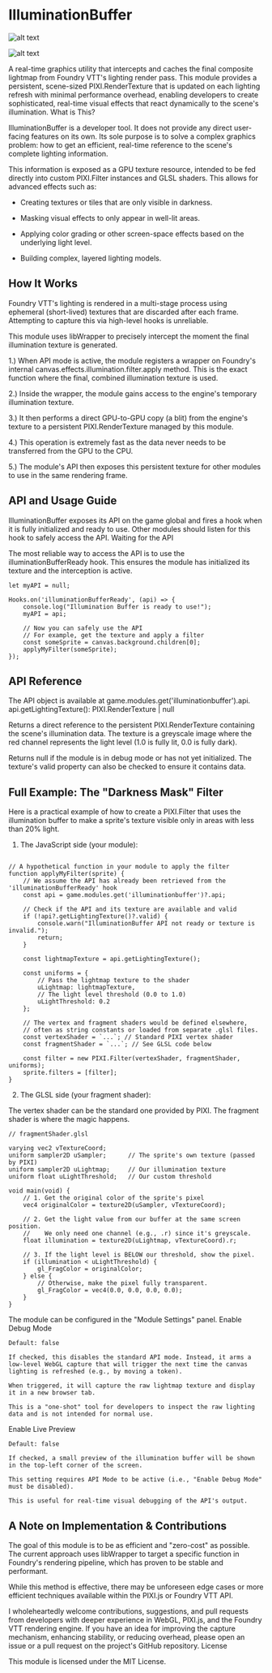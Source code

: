 # IlluminationBuffer

![alt text](https://img.shields.io/badge/Foundry%20VTT-v10%2B-orange.svg)


![alt text](https://img.shields.io/badge/License-MIT-green.svg)

A real-time graphics utility that intercepts and caches the final composite lightmap from Foundry VTT's lighting render pass. This module provides a persistent, scene-sized PIXI.RenderTexture that is updated on each lighting refresh with minimal performance overhead, enabling developers to create sophisticated, real-time visual effects that react dynamically to the scene's illumination.
What is This?

IlluminationBuffer is a developer tool. It does not provide any direct user-facing features on its own. Its sole purpose is to solve a complex graphics problem: how to get an efficient, real-time reference to the scene's complete lighting information.

This information is exposed as a GPU texture resource, intended to be fed directly into custom PIXI.Filter instances and GLSL shaders. This allows for advanced effects such as:

* Creating textures or tiles that are only visible in darkness.

* Masking visual effects to only appear in well-lit areas.

* Applying color grading or other screen-space effects based on the underlying light level.

* Building complex, layered lighting models.


## How It Works

Foundry VTT's lighting is rendered in a multi-stage process using ephemeral (short-lived) textures that are discarded after each frame. Attempting to capture this via high-level hooks is unreliable.

This module uses libWrapper to precisely intercept the moment the final illumination texture is generated.

1.) When API mode is active, the module registers a wrapper on Foundry's internal canvas.effects.illumination.filter.apply method. This is the exact function where the final, combined illumination texture is used.

2.) Inside the wrapper, the module gains access to the engine's temporary illumination texture.

3.) It then performs a direct GPU-to-GPU copy (a blit) from the engine's texture to a persistent PIXI.RenderTexture managed by this module.

4.) This operation is extremely fast as the data never needs to be transferred from the GPU to the CPU.

5.) The module's API then exposes this persistent texture for other modules to use in the same rendering frame.


## API and Usage Guide

IlluminationBuffer exposes its API on the game global and fires a hook when it is fully initialized and ready to use. Other modules should listen for this hook to safely access the API.
Waiting for the API

The most reliable way to access the API is to use the illuminationBufferReady hook. This ensures the module has initialized its texture and the interception is active.

```
let myAPI = null;

Hooks.on('illuminationBufferReady', (api) => {
    console.log("Illumination Buffer is ready to use!");
    myAPI = api;
    
    // Now you can safely use the API
    // For example, get the texture and apply a filter
    const someSprite = canvas.background.children[0];
    applyMyFilter(someSprite);
});
```
    
## API Reference

The API object is available at game.modules.get('illuminationbuffer').api.
api.getLightingTexture(): PIXI.RenderTexture | null

Returns a direct reference to the persistent PIXI.RenderTexture containing the scene's illumination data. The texture is a greyscale image where the red channel represents the light level (1.0 is fully lit, 0.0 is fully dark).

Returns null if the module is in debug mode or has not yet initialized. The texture's valid property can also be checked to ensure it contains data.


## Full Example: The "Darkness Mask" Filter



Here is a practical example of how to create a PIXI.Filter that uses the illumination buffer to make a sprite's texture visible only in areas with less than 20% light.

1. The JavaScript side (your module):

```
      
// A hypothetical function in your module to apply the filter
function applyMyFilter(sprite) {
    // We assume the API has already been retrieved from the 'illuminationBufferReady' hook
    const api = game.modules.get('illuminationbuffer')?.api;

    // Check if the API and its texture are available and valid
    if (!api?.getLightingTexture()?.valid) {
        console.warn("IlluminationBuffer API not ready or texture is invalid.");
        return;
    }

    const lightmapTexture = api.getLightingTexture();

    const uniforms = {
        // Pass the lightmap texture to the shader
        uLightmap: lightmapTexture,
        // The light level threshold (0.0 to 1.0)
        uLightThreshold: 0.2
    };

    // The vertex and fragment shaders would be defined elsewhere,
    // often as string constants or loaded from separate .glsl files.
    const vertexShader = `...`; // Standard PIXI vertex shader
    const fragmentShader = `...`; // See GLSL code below

    const filter = new PIXI.Filter(vertexShader, fragmentShader, uniforms);
    sprite.filters = [filter];
}

```


2. The GLSL side (your fragment shader):

The vertex shader can be the standard one provided by PIXI. The fragment shader is where the magic happens.

```   
// fragmentShader.glsl

varying vec2 vTextureCoord;
uniform sampler2D uSampler;      // The sprite's own texture (passed by PIXI)
uniform sampler2D uLightmap;     // Our illumination texture
uniform float uLightThreshold;   // Our custom threshold

void main(void) {
    // 1. Get the original color of the sprite's pixel
    vec4 originalColor = texture2D(uSampler, vTextureCoord);

    // 2. Get the light value from our buffer at the same screen position.
    //    We only need one channel (e.g., .r) since it's greyscale.
    float illumination = texture2D(uLightmap, vTextureCoord).r;

    // 3. If the light level is BELOW our threshold, show the pixel.
    if (illumination < uLightThreshold) {
        gl_FragColor = originalColor;
    } else {
        // Otherwise, make the pixel fully transparent.
        gl_FragColor = vec4(0.0, 0.0, 0.0, 0.0);
    }
}

```


The module can be configured in the "Module Settings" panel.
Enable Debug Mode

    Default: false

    If checked, this disables the standard API mode. Instead, it arms a low-level WebGL capture that will trigger the next time the canvas lighting is refreshed (e.g., by moving a token).

    When triggered, it will capture the raw lightmap texture and display it in a new browser tab.

    This is a "one-shot" tool for developers to inspect the raw lighting data and is not intended for normal use.

Enable Live Preview

    Default: false

    If checked, a small preview of the illumination buffer will be shown in the top-left corner of the screen.

    This setting requires API Mode to be active (i.e., "Enable Debug Mode" must be disabled).

    This is useful for real-time visual debugging of the API's output.

## A Note on Implementation & Contributions

The goal of this module is to be as efficient and "zero-cost" as possible. The current approach uses libWrapper to target a specific function in Foundry's rendering pipeline, which has proven to be stable and performant.

While this method is effective, there may be unforeseen edge cases or more efficient techniques available within the PIXI.js or Foundry VTT API.

I wholeheartedly welcome contributions, suggestions, and pull requests from developers with deeper experience in WebGL, PIXI.js, and the Foundry VTT rendering engine. If you have an idea for improving the capture mechanism, enhancing stability, or reducing overhead, please open an issue or a pull request on the project's GitHub repository.
License

This module is licensed under the MIT License.
